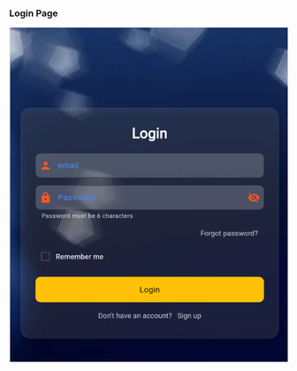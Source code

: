 ### Login Page
![image alt](https://github.com/Anushakotla71/flutter-exammitra/blob/3bccdebb0605eb452e9f865e6982abfeab715034/gitexammitra_images/Screenshot%202025-09-01%20075158.png)
